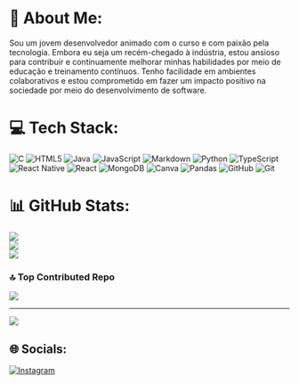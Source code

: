 # 💫 About Me:
Sou um jovem desenvolvedor animado com o curso e com paixão pela tecnologia. Embora eu seja um recém-chegado à indústria, estou ansioso para contribuir e continuamente melhorar minhas habilidades por meio de educação e treinamento contínuos. Tenho facilidade em ambientes colaborativos e estou comprometido em fazer um impacto positivo na sociedade por meio do desenvolvimento de software.



# 💻 Tech Stack:
![C](https://img.shields.io/badge/c-%2300599C.svg?style=for-the-badge&logo=c&logoColor=white) ![HTML5](https://img.shields.io/badge/html5-%23E34F26.svg?style=for-the-badge&logo=html5&logoColor=white) ![Java](https://img.shields.io/badge/java-%23ED8B00.svg?style=for-the-badge&logo=openjdk&logoColor=white) ![JavaScript](https://img.shields.io/badge/javascript-%23323330.svg?style=for-the-badge&logo=javascript&logoColor=%23F7DF1E) ![Markdown](https://img.shields.io/badge/markdown-%23000000.svg?style=for-the-badge&logo=markdown&logoColor=white) ![Python](https://img.shields.io/badge/python-3670A0?style=for-the-badge&logo=python&logoColor=ffdd54) ![TypeScript](https://img.shields.io/badge/typescript-%23007ACC.svg?style=for-the-badge&logo=typescript&logoColor=white) ![React Native](https://img.shields.io/badge/react_native-%2320232a.svg?style=for-the-badge&logo=react&logoColor=%2361DAFB) ![React](https://img.shields.io/badge/react-%2320232a.svg?style=for-the-badge&logo=react&logoColor=%2361DAFB) ![MongoDB](https://img.shields.io/badge/MongoDB-%234ea94b.svg?style=for-the-badge&logo=mongodb&logoColor=white) ![Canva](https://img.shields.io/badge/Canva-%2300C4CC.svg?style=for-the-badge&logo=Canva&logoColor=white) ![Pandas](https://img.shields.io/badge/pandas-%23150458.svg?style=for-the-badge&logo=pandas&logoColor=white) ![GitHub](https://img.shields.io/badge/github-%23121011.svg?style=for-the-badge&logo=github&logoColor=white) ![Git](https://img.shields.io/badge/git-%23F05033.svg?style=for-the-badge&logo=git&logoColor=white)
# 📊 GitHub Stats:
![](https://github-readme-stats.vercel.app/api?username=omarcomaciel&theme=merko&hide_border=false&include_all_commits=true&count_private=true)<br/>
![](https://github-readme-streak-stats.herokuapp.com/?user=omarcomaciel&theme=merko&hide_border=false)<br/>
![](https://github-readme-stats.vercel.app/api/top-langs/?username=omarcomaciel&theme=merko&hide_border=false&include_all_commits=true&count_private=true&layout=compact)


### 🔝 Top Contributed Repo
![](https://github-contributor-stats.vercel.app/api?username=omarcomaciel&limit=5&theme=dark&combine_all_yearly_contributions=true)

---
[![](https://visitcount.itsvg.in/api?id=omarcomaciel&icon=0&color=0)](https://visitcount.itsvg.in)

## 🌐 Socials:
[![Instagram](https://img.shields.io/badge/Instagram-%23E4405F.svg?logo=Instagram&logoColor=white)](https://instagram.com/marco.maciel_) 
<!-- Proudly created with GPRM ( https://gprm.itsvg.in ) -->
